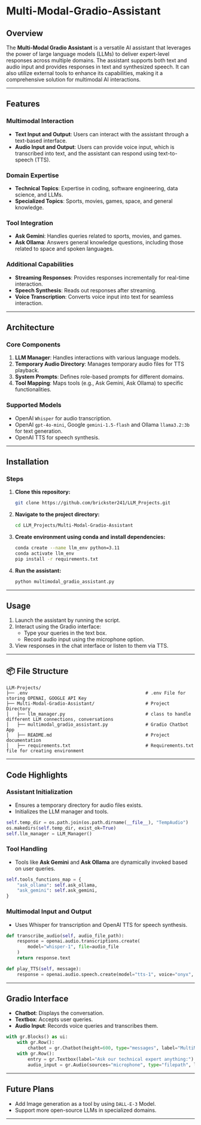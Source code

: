 # Multi-Modal-Gradio-Assistant
## Overview
The **Multi-Modal Gradio Assistant** is a versatile AI assistant that leverages the power of large language models (LLMs) to deliver expert-level responses across multiple domains. The assistant supports both text and audio input and provides responses in text and synthesized speech. It can also utilize external tools to enhance its capabilities, making it a comprehensive solution for multimodal AI interactions.

---

## Features

### Multimodal Interaction
- **Text Input and Output**: Users can interact with the assistant through a text-based interface.
- **Audio Input and Output**: Users can provide voice input, which is transcribed into text, and the assistant can respond using text-to-speech (TTS).

### Domain Expertise
- **Technical Topics**: Expertise in coding, software engineering, data science, and LLMs.
- **Specialized Topics**: Sports, movies, games, space, and general knowledge.

### Tool Integration
- **Ask Gemini**: Handles queries related to sports, movies, and games.
- **Ask Ollama**: Answers general knowledge questions, including those related to space and spoken languages.

### Additional Capabilities
- **Streaming Responses**: Provides responses incrementally for real-time interaction.
- **Speech Synthesis**: Reads out responses after streaming.
- **Voice Transcription**: Converts voice input into text for seamless interaction.

---

## Architecture

### Core Components
1. **LLM Manager**: Handles interactions with various language models.
2. **Temporary Audio Directory**: Manages temporary audio files for TTS playback.
3. **System Prompts**: Defines role-based prompts for different domains.
4. **Tool Mapping**: Maps tools (e.g., Ask Gemini, Ask Ollama) to specific functionalities.

### Supported Models
- OpenAI `Whisper` for audio transcription.
- OpenAI `gpt-4o-mini`, Google `gemini-1.5-flash` and Ollama `llama3.2:3b` for text generation.
- OpenAI TTS for speech synthesis.

---

## Installation

### Steps
1. **Clone this repository:**
   ```bash
   git clone https://github.com/brickster241/LLM_Projects.git
   ```
2. **Navigate to the project directory:**
   ```bash
   cd LLM_Projects/Multi-Modal-Gradio-Assistant
   ```
3. **Create environment using conda and install dependencies:**
   ```bash
   conda create --name llm_env python=3.11
   conda activate llm_env
   pip install -r requirements.txt
   ```
4. **Run the assistant:**
   ```bash
   python multimodal_gradio_assistant.py
   ```

---

## Usage

1. Launch the assistant by running the script.
2. Interact using the Gradio interface:
   - Type your queries in the text box.
   - Record audio input using the microphone option.
3. View responses in the chat interface or listen to them via TTS.

---

## 📦 File Structure

```plaintext
LLM-Projects/
├── .env                                            # .env File for storing OPENAI, GOOGLE API Key
├── Multi-Modal-Gradio-Assistant/                   # Project Directory
│   ├── llm_manager.py                              # class to handle different LLM connections, conversations
│   ├── multimodal_gradio_assistant.py              # Gradio Chatbot App
│   ├── README.md                                   # Project documentation
│   ├── requirements.txt                            # Requirements.txt file for creating environment
```

---

## Code Highlights

### Assistant Initialization
- Ensures a temporary directory for audio files exists.
- Initializes the LLM manager and tools.

```python
self.temp_dir = os.path.join(os.path.dirname(__file__), "TempAudio")
os.makedirs(self.temp_dir, exist_ok=True)
self.llm_manager = LLM_Manager()
```

### Tool Handling
- Tools like **Ask Gemini** and **Ask Ollama** are dynamically invoked based on user queries.

```python
self.tools_functions_map = {
    "ask_ollama": self.ask_ollama,
    "ask_gemini": self.ask_gemini,
}
```

### Multimodal Input and Output
- Uses Whisper for transcription and OpenAI TTS for speech synthesis.

```python
def transcribe_audio(self, audio_file_path):
    response = openai.audio.transcriptions.create(
        model="whisper-1", file=audio_file
    )
    return response.text

def play_TTS(self, message):
    response = openai.audio.speech.create(model="tts-1", voice="onyx", input=message)
```

---

## Gradio Interface

- **Chatbot**: Displays the conversation.
- **Textbox**: Accepts user queries.
- **Audio Input**: Records voice queries and transcribes them.

```python
with gr.Blocks() as ui:
    with gr.Row():
        chatbot = gr.Chatbot(height=600, type="messages", label="MultiModal Technical Expert Chatbot")
    with gr.Row():
        entry = gr.Textbox(label="Ask our technical expert anything:")
        audio_input = gr.Audio(sources="microphone", type="filepath", label="Record audio")
```
---
## **Future Plans**

- Add Image generation as a tool by using `DALL-E-3` Model.
- Support more open-source LLMs in specialized domains.

---